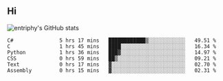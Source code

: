 ## Hi
![entriphy's GitHub stats](https://github-readme-stats.vercel.app/api?username=entriphy&show_icons=true&title_color=2196F3&bg_color=212121&text_color=FAFAFA&hide_border=true)
<!--START_SECTION:waka-->

```text
C#               5 hrs 17 mins   ████████████▒░░░░░░░░░░░░   49.51 %
C                1 hrs 45 mins   ████░░░░░░░░░░░░░░░░░░░░░   16.34 %
Python           1 hrs 36 mins   ███▓░░░░░░░░░░░░░░░░░░░░░   14.97 %
CSS              0 hrs 59 mins   ██▒░░░░░░░░░░░░░░░░░░░░░░   09.21 %
Text             0 hrs 17 mins   ▓░░░░░░░░░░░░░░░░░░░░░░░░   02.70 %
Assembly         0 hrs 15 mins   ▓░░░░░░░░░░░░░░░░░░░░░░░░   02.31 %
```

<!--END_SECTION:waka-->
